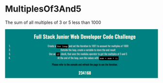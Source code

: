 # MultiplesOf3And5

<p>The sum of all multiples of 3 or 5 less than 1000</p>

<p align="center"><img src="https://raw.githubusercontent.com/brmendez/MultiplesOf3And5/master/CodeChallengeScreen.png" alt="Drawing" align="middle"></p>
